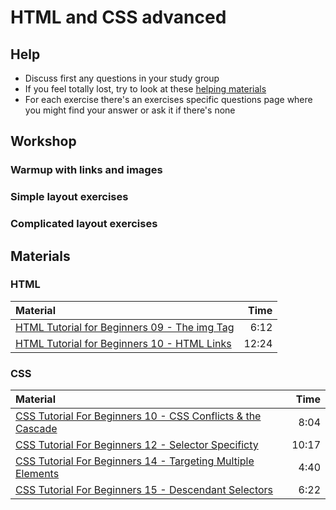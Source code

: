 # HTML and CSS advanced

## Help

- Discuss first any questions in your study group
- If you feel totally lost, try to look at these [helping materials](#materials)
- For each exercise there's an exercises specific questions page where you might find your answer or ask it if there's none

## Workshop

### Warmup with links and images

### Simple layout exercises

### Complicated layout exercises

## Materials

### HTML

| Material                                                                                                |  Time |
| :------------------------------------------------------------------------------------------------------ | ----: |
| [HTML Tutorial for Beginners 09 - The img Tag](https://www.youtube.com/watch?v=g6xsNHnAmlE)             |  6:12 |
| [HTML Tutorial for Beginners 10 - HTML Links](https://www.youtube.com/watch?v=f8pAb3IuECk)              | 12:24 |

### CSS

| Material                                                                                                     |  Time |
| :----------------------------------------------------------------------------------------------------------- | ----: |
| [CSS Tutorial For Beginners 10 - CSS Conflicts & the Cascade](https://www.youtube.com/watch?v=4oPvurjpcNw)   |  8:04 |
| [CSS Tutorial For Beginners 12 - Selector Specificty](https://www.youtube.com/watch?v=lZ6R_eYYxoE)           | 10:17 |
| [CSS Tutorial For Beginners 14 - Targeting Multiple Elements](https://www.youtube.com/watch?v=3SOf8gZlBhI)   |  4:40 |
| [CSS Tutorial For Beginners 15 - Descendant Selectors](https://www.youtube.com/watch?v=84KE7OwMjYY)          |  6:22 |
